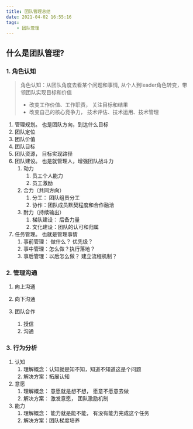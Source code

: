 ```yaml
---
title: 团队管理总结
date: 2021-04-02 16:55:16
tags:
    - 团队管理
---
```


## 什么是团队管理?

### 1. 角色认知

> 角色认知：从团队角度去看某个问题和事情, 从个人到leader角色转变，带领团队实现目标和价值
>
> - 改变工作价值、工作职责， 关注目标和结果
> - 改变自己的核心竞争力， 技术评估、技术运用、技术管理

1.  管理规划。 也是团队方向，到达什么目标
   1. 团队定位
   2. 团队价值
   3. 团队目标
   4. 团队资源， 目标实现路径
2. 团队建设。 也是就管理人，增强团队战斗力
   1. 动力
      1. 员工个人能力
      2. 员工激励
   2. 合力（共同方向）
      1. 分工： 团队组员分工
      2. 协作：团队成员默契程度和合作融洽
   3. 耐力（持续输出）
      1. 梯队建设： 后备力量
      2. 文化建设：团队的认可和归属
3. 任务管理。 也就是管理事情
   1. 事前管理： 做什么？ 优先级？
   2. 事中管理：怎么做？执行落地？
   3. 事后管理：以后怎么做？ 建立流程机制？

### 2. 管理沟通

1. 向上沟通

2. 向下沟通

3. 团队合作

   1. 授信
   2. 沟通

   

### 3. 行为分析

1. 认知
   1. 理解概念：认知就是知不知，知道不知道这是个问题
   2. 解决方案：拓展认知
2. 意愿
   1. 理解概念： 意愿就是想不想， 愿意不愿意去做
   2. 解决方案： 激发意愿， 团队激励机制
3. 能力
   1. 理解概念： 能力就是能不能， 有没有能力完成这个任务
   2. 解决方案：团队梯度培养